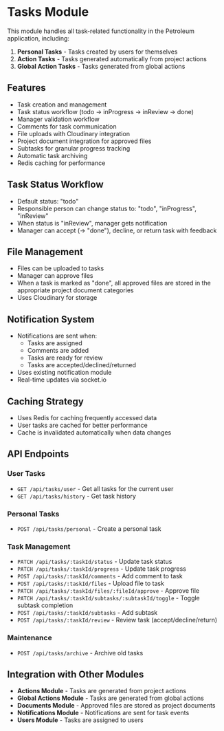 # Tasks Module

This module handles all task-related functionality in the Petroleum application, including:

1. **Personal Tasks** - Tasks created by users for themselves
2. **Action Tasks** - Tasks generated automatically from project actions
3. **Global Action Tasks** - Tasks generated from global actions

## Features

- Task creation and management
- Task status workflow (todo → inProgress → inReview → done)
- Manager validation workflow
- Comments for task communication
- File uploads with Cloudinary integration
- Project document integration for approved files
- Subtasks for granular progress tracking
- Automatic task archiving
- Redis caching for performance

## Task Status Workflow

- Default status: "todo"
- Responsible person can change status to: "todo", "inProgress", "inReview"
- When status is "inReview", manager gets notification
- Manager can accept (→ "done"), decline, or return task with feedback

## File Management

- Files can be uploaded to tasks
- Manager can approve files
- When a task is marked as "done", all approved files are stored in the appropriate project document categories
- Uses Cloudinary for storage

## Notification System

- Notifications are sent when:
  - Tasks are assigned
  - Comments are added
  - Tasks are ready for review
  - Tasks are accepted/declined/returned
- Uses existing notification module
- Real-time updates via socket.io

## Caching Strategy

- Uses Redis for caching frequently accessed data
- User tasks are cached for better performance
- Cache is invalidated automatically when data changes

## API Endpoints

### User Tasks
- `GET /api/tasks/user` - Get all tasks for the current user
- `GET /api/tasks/history` - Get task history

### Personal Tasks
- `POST /api/tasks/personal` - Create a personal task

### Task Management
- `PATCH /api/tasks/:taskId/status` - Update task status
- `PATCH /api/tasks/:taskId/progress` - Update task progress
- `POST /api/tasks/:taskId/comments` - Add comment to task
- `POST /api/tasks/:taskId/files` - Upload file to task
- `PATCH /api/tasks/:taskId/files/:fileId/approve` - Approve file
- `PATCH /api/tasks/:taskId/subtasks/:subtaskId/toggle` - Toggle subtask completion
- `POST /api/tasks/:taskId/subtasks` - Add subtask
- `POST /api/tasks/:taskId/review` - Review task (accept/decline/return)

### Maintenance
- `POST /api/tasks/archive` - Archive old tasks

## Integration with Other Modules

- **Actions Module** - Tasks are generated from project actions
- **Global Actions Module** - Tasks are generated from global actions
- **Documents Module** - Approved files are stored as project documents
- **Notifications Module** - Notifications are sent for task events
- **Users Module** - Tasks are assigned to users 